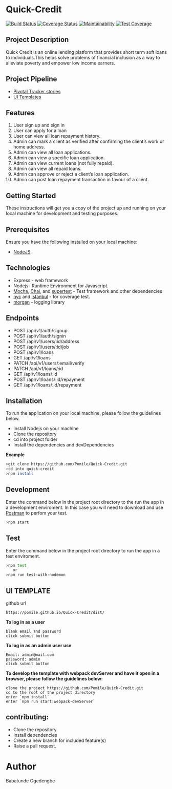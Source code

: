 # Quick-Credit
[![Build Status](https://travis-ci.org/Pomile/Quick-Credit.svg?branch=develop)](https://travis-ci.org/Pomile/Quick-Credit) [![Coverage Status](https://coveralls.io/repos/github/Pomile/Quick-Credit/badge.svg?branch=develop)](https://coveralls.io/github/Pomile/Quick-Credit?branch=develop) [![Maintainability](https://api.codeclimate.com/v1/badges/67e2c922e329af4dbe30/maintainability)](https://codeclimate.com/github/Pomile/Quick-Credit/maintainability) [![Test Coverage](https://api.codeclimate.com/v1/badges/67e2c922e329af4dbe30/test_coverage)](https://codeclimate.com/github/Pomile/Quick-Credit/test_coverage)

## Project Description
Quick Credit is an online lending platform that provides short term soft loans to individuals.This
helps solve problems of financial inclusion as a way to alleviate poverty and empower low
income earners.

## Project Pipeline
- [Pivotal Tracker stories](https://www.pivotaltracker.com/n/projects/2326785)
- [UI Templates](https://pomile.github.io/Quick-Credit/dist/)

## Features
1. User sign up and sign in
2. User can apply for a loan
3. User can view all loan repayment history.
4. Admin can mark a client as verified after confirming the client’s work or home address.
5. Admin can view all loan applications.
6. Admin can view a specific loan application.
7. Admin can view current loans (not fully repaid).
8. Admin can view all repaid loans.
9. Admin can approve or reject a client’s loan application.
10. Admin can post loan repayment transaction in favour of a client.

## Getting Started
These instructions will get you a copy of the project up and running on your local machine for development and testing purposes.

## Prerequisites
Ensure you have the following installed on your local machine:
- [NodeJS](https://nodejs.org/en/download/)

## Technologies

* Express - web framework
* Nodejs- Runtime Environment for Javascript.
* [Mocha](https://mochajs.org/), [Chai](https://www.chaijs.com/), and [supertest](https://github.com/visionmedia/supertest) - Test framework and other dependencies
* [nyc](https://www.npmjs.com/package/nyc) and [istanbul](https://github.com/istanbuljs/nyc) - for coverage test.
* [morgan](https://www.npmjs.com/package/morgan) - logging library

## Endpoints

- POST /api/v1/auth/signup
- POST /api/v1/auth/signin
- POST /api/v1/users/:id/address
- POST /api/v1/users/:id/job
- POST /api/v1/loans
- GET /api/v1/loans
- PATCH /api/v1/users/:email/verify
- PATCH /api/v1/loans/:id
- GET /api/v1/loans/:id
- POST /api/v1/loans/:id/repayment
- GET /api/v1/loans/:id/repayment



## Installation
To run the application on your local machine, please follow the guidelines below.
 - Install Nodejs on your machine
 - Clone the repository
 - cd into project folder
 - Install the dependencies and devDependencies

**Example**
```sh
>git clone https://github.com/Pomile/Quick-Credit.git
>cd into quick-credit
>npm install
```

## Development
Enter the command below in the project root directory to the run the app in a development enviroment. In this case you will need to download and use [Postman](https://www.getpostman.com/downloads/) to perfom your test.
```sh
>npm start
```
## Test
Enter the command below in the project root directory to run the app in a test enviroment.
```sh
>npm test
   or
>npm run test-with-nodemon
```

## UI TEMPLATE
github url
```
https://pomile.github.io/Quick-Credit/dist/
```
**To log in as a user**
```
blank email and password
click submit button
```

**To log in as an admin user use**
```
Email: admin@mail.com
password: admin
click submit button
```
**To develop the template with webpack devServer and have it open in a browser, please follow the guidelines below:**

```
clone the project https://github.com/Pomile/Quick-Credit.git
cd to the root of the project directory
enter `npm install`
enter `npm run start:webpack-devServer`
```

## contributing:

- Clone the repository.
- Install dependencies
- Create a new branch for included feature(s)
- Raise a pull request.

# Author
Babatunde Ogedengbe
